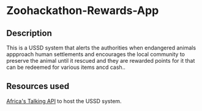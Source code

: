 # Zoohackathon-Rewards-App

## Description
This is a USSD system that alerts the authorities when endangered animals appproach human settlements and encourages the local community to preserve the animal until it rescued and they are rewarded points for it that can be redeemed for various items ancd cash..

## Resources used
[Africa's Talking API](https://africastalking.com/) to host the USSD system.
